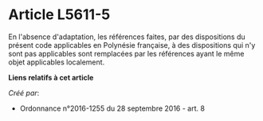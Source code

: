 # Article L5611-5

En l'absence d'adaptation, les références faites, par des dispositions du présent code applicables en Polynésie française, à
des dispositions qui n'y sont pas applicables sont remplacées par les références ayant le même objet applicables localement.

**Liens relatifs à cet article**

_Créé par_:

  - Ordonnance n°2016-1255 du 28 septembre 2016 - art. 8
